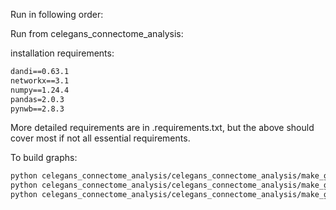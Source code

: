Run in following order:

Run from celegans_connectome_analysis:

installation requirements:
```txt
dandi==0.63.1
networkx==3.1
numpy==1.24.4
pandas=2.0.3
pynwb==2.8.3
```

More detailed requirements are in .requirements.txt, but the above should cover most if not all essential requirements.

To build graphs:
```bash
python celegans_connectome_analysis/celegans_connectome_analysis/make_graphs/build_checked_graph.py
python celegans_connectome_analysis/celegans_connectome_analysis/make_graphs/process_timescales.py
python celegans_connectome_analysis/celegans_connectome_analysis/make_graphs/common_networkx.py
```





